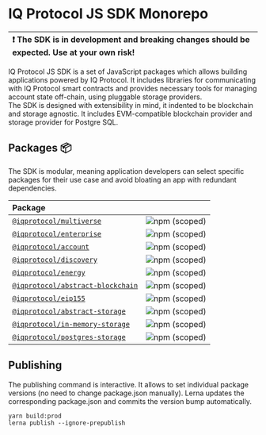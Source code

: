 # IQ Protocol JS SDK Monorepo

| :exclamation: The SDK is in development and breaking changes should be expected. Use at your own risk! |
|:-------------------------------------------------------------------------------------------------------|

IQ Protocol JS SDK is a set of JavaScript packages which allows building applications powered by IQ Protocol.
It includes libraries for communicating with IQ Protocol smart contracts and provides necessary tools for managing account state off-chain, using pluggable storage providers.  
The SDK is designed with extensibility in mind, it indented to be blockchain and storage agnostic.
It includes EVM-compatible blockchain provider and storage provider for Postgre SQL. 

## Packages 📦
The SDK is modular, meaning application developers can select specific packages for their use case and avoid bloating an app with redundant dependencies.

| Package                                                                                            |                                                                                                 |
|:---------------------------------------------------------------------------------------------------|:------------------------------------------------------------------------------------------------|
| [`@iqprotocol/multiverse`](https://www.npmjs.com/package/@iqprotocol/multiverse)                   | ![npm (scoped)](https://img.shields.io/npm/v/@iqprotocol/multiverse?style=flat-square)          |
| [`@iqprotocol/enterprise`](https://www.npmjs.com/package/@iqprotocol/enterprise)                   | ![npm (scoped)](https://img.shields.io/npm/v/@iqprotocol/enterprise?style=flat-square)          |
| [`@iqprotocol/account`](https://www.npmjs.com/package/@iqprotocol/account)                         | ![npm (scoped)](https://img.shields.io/npm/v/@iqprotocol/account?style=flat-square)             |
| [`@iqprotocol/discovery`](https://www.npmjs.com/package/@iqprotocol/discovery)                     | ![npm (scoped)](https://img.shields.io/npm/v/@iqprotocol/discovery?style=flat-square)           |
| [`@iqprotocol/energy`](https://www.npmjs.com/package/@iqprotocol/energy)                           | ![npm (scoped)](https://img.shields.io/npm/v/@iqprotocol/energy?style=flat-square)              |
| [`@iqprotocol/abstract-blockchain`](https://www.npmjs.com/package/@iqprotocol/abstract-blockchain) | ![npm (scoped)](https://img.shields.io/npm/v/@iqprotocol/abstract-blockchain?style=flat-square) |
| [`@iqprotocol/eip155`](https://www.npmjs.com/package/@iqprotocol/eip155)                           | ![npm (scoped)](https://img.shields.io/npm/v/@iqprotocol/eip155?style=flat-square)              |
| [`@iqprotocol/abstract-storage`](https://www.npmjs.com/package/@iqprotocol/abstract-storage)       | ![npm (scoped)](https://img.shields.io/npm/v/@iqprotocol/abstract-storage?style=flat-square)    |
| [`@iqprotocol/in-memory-storage`](https://www.npmjs.com/package/@iqprotocol/in-memory-storage)     | ![npm (scoped)](https://img.shields.io/npm/v/@iqprotocol/in-memory-storage?style=flat-square)   |
| [`@iqprotocol/postgres-storage`](https://www.npmjs.com/package/@iqprotocol/postgres-storage)       | ![npm (scoped)](https://img.shields.io/npm/v/@iqprotocol/postgres-storage?style=flat-square)    |

## Publishing
The publishing command is interactive. It allows to set individual package versions (no need to change package.json 
manually). Lerna updates the corresponding package.json and commits the version bump automatically.    
```shell
yarn build:prod
lerna publish --ignore-prepublish
```

